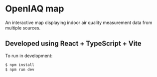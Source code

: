 # OpenIAQ map

An interactive map displaying indoor air quality measurement data from multiple sources.


## Developed using React + TypeScript + Vite

To run in development:

```bash
$ npm install
$ npm run dev
```
